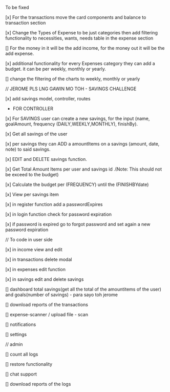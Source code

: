 To be fixed


[x] For the transactions move the card components and balance to transaction section

[x] Change the Types of Expense to be just categories then add filtering functionality to necessities, wants, needs table  in the expense section

[] For the money in it will be the add income, for the money out it will be the add expense.

[x] additional functionality for every Expenses category they can add a budget. it can be per weekly, monthly or yearly.

[] change the filtering of the charts to weekly, monthly or yearly



// JEROME PLS LNG GAWIN MO TOH - SAVINGS CHALLENGE

[x] add savings model, controller, routes 

- FOR CONTROLLER

[x] For SAVINGS user can create a new savings, for the input (name, goalAmount, frequency (DAILY,WEEKLY,MONTHLY), finishBy).

[x] Get all savings of the user

[x] per savings they can ADD a amountItems on a savings (amount, date, note) to said savings. 

[x] EDIT and DELETE savings function.

[x] Get Total Amount Items per user and savings id .(Note: This should not be exceed to the budget)
      
[x] Calculate the budget per (FREQUENCY) until the (FINISHBYdate)

[x] View per savings item 

[x] in register function add a passwordExpires

[x] in login function check for password expiration

[x] if password is expired go to forgot password and set again a new password expiration



<!--  -->

// To code in user side

[x] in income view and edit 

[x] in transactions delete modal

[x] in expenses edit function

[x] in savings edit and delete savings


[] dashboard total savings(get all the total of the amountitems of the user) and goals(number of savings) - para sayo toh jerome


[] download reports of the transactions

[] expense-scanner / upload file - scan


[] notifications

[] settings



// admin

[] count all logs

[] restore functionality

[] chat support

[] download reports of the logs

